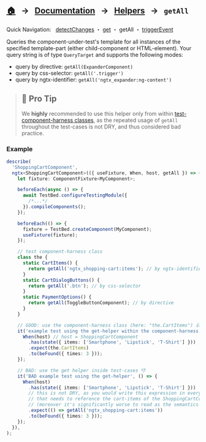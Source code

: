 ## [🏠][home] &nbsp; → &nbsp; **[Documentation][docs]** &nbsp; → &nbsp; [Helpers][helpers] &nbsp; → &nbsp; `getAll`

[home]: ../README.md
[docs]: ../DOCUMENTATION.md
[harnesses]: ../HARNESSES.md
[helpers]: ../helpers/index.md
[get]: ../helpers/get.md
[triggerevent]: ../helpers/trigger-event.md
[detectchanges]: ../helpers/detect-changes.md

Quick Navigation: &nbsp; [detectChanges][detectchanges] ・ [get][get] ・ getAll ・ [triggerEvent][triggerevent]

Queries the component-under-test's template for all instances of the specified template-part (either child-component or HTML-element). Your query string is of type `QueryTarget` and supports the following modes:

- query by directive: `getAll(ExpanderComponent)`
- query by css-selector: `getAll('.trigger')`
- query by ngtx-identifier: `getAll('ngtx_expander:ng-content')`

> ## 🤘 Pro Tip
>
> We **highly** recommended to use this helper only from within [test-component-harness classes][harnesses], as the repeated usage of `getAll` throughout the test-cases is not DRY, and thus considered bad practice.

### Example

```ts
describe(
  'ShoppingCartComponent',
  ngtx<ShoppingCartComponent>(({ useFixture, When, host, getAll }) => {
    let fixture: ComponentFixture<MyComponent>;

    beforeEach(async () => {
      await TestBed.configureTestingModule({
        /*...*/
      }).compileComponents();
    });

    beforeEach(() => {
      fixture = TestBed.createComponent(MyComponent);
      useFixture(fixture);
    });

    // test component-harness class
    class the {
      static CartItems() {
        return getAll('ngtx_shopping-cart:items'); // by ngtx-identifier
      }
      static CartDialogButtons() {
        return getAll('.btn'); // by css-selector
      }
      static PaymentOptions() {
        return getAll(ToggleButtonComponent); // by directive
      }
    }

    // GOOD: use the component-harness class (here: "the.CartItems") 👍
    it('example test using the get-helper within the component-harness', () => {
      When(host) // host = ShoppingCartComponent
        .has(state({ items: ['Smartphone', 'Lipstick', 'T-Shirt'] }))
        .expect(the.CartItems)
        .to(beFound({ times: 3 }));
    });

    // BAD: use the get helper inside test-cases 👎
    it('BAD example test using the get-helper', () => {
      When(host)
        .has(state({ items: ['Smartphone', 'Lipstick', 'T-Shirt'] }))
        // this is not DRY, as you would write this expression in every test case
        // that needs to reference the cart-items of the ShoppingCartComponent... :(
        // (moreover it's significantly worse to read as the semantics are obfuscated)
        .expect(() => getAll('ngtx_shopping-cart:items'))
        .to(beFound({ times: 3 }));
    });
  }),
);
```
